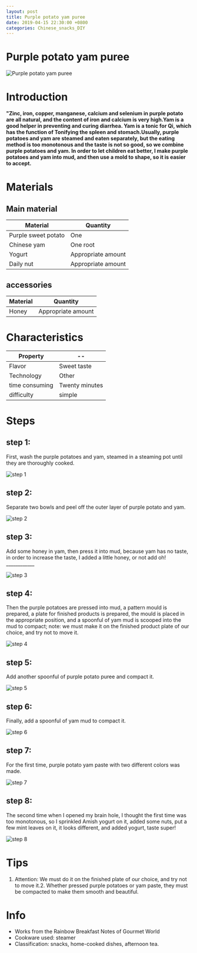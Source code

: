 ```yaml
---
layout: post
title: Purple potato yam puree
date: 2019-04-15 22:30:00 +0800
categories: Chinese_snacks_DIY
---
```


# Purple potato yam puree

![Purple potato yam puree]({{site.baseurl}}/img/402540/402540.jpg)

# Introduction

**"Zinc, iron, copper, manganese, calcium and selenium in purple potato are all natural, and the content of iron and calcium is very high.Yam is a good helper in preventing and curing diarrhea. Yam is a tonic for Qi, which has the function of Tonifying the spleen and stomach.Usually, purple potatoes and yam are steamed and eaten separately, but the eating method is too monotonous and the taste is not so good, so we combine purple potatoes and yam. In order to let children eat better, I make purple potatoes and yam into mud, and then use a mold to shape, so it is easier to accept.**

# Materials


## Main material

Material|Quantity
--|--
Purple sweet potato|One
Chinese yam|One root
Yogurt|Appropriate amount
Daily nut|Appropriate amount

## accessories

Material|Quantity
--|--
Honey|Appropriate amount

# Characteristics

Property|--
--|--
Flavor|Sweet taste
Technology|Other
time consuming|Twenty minutes
difficulty|simple

# Steps

## step 1:

First, wash the purple potatoes and yam, steamed in a steaming pot until they are thoroughly cooked.

![step 1]({{site.baseurl}}/img/402540/1.jpg)

## step 2:

Separate two bowls and peel off the outer layer of purple potato and yam.

![step 2]({{site.baseurl}}/img/402540/2.jpg)

## step 3:

Add some honey in yam, then press it into mud, because yam has no taste, in order to increase the taste, I added a little honey, or not add oh! ____________

![step 3]({{site.baseurl}}/img/402540/3.jpg)

## step 4:

Then the purple potatoes are pressed into mud, a pattern mould is prepared, a plate for finished products is prepared, the mould is placed in the appropriate position, and a spoonful of yam mud is scooped into the mud to compact; note: we must make it on the finished product plate of our choice, and try not to move it.

![step 4]({{site.baseurl}}/img/402540/4.jpg)

## step 5:

Add another spoonful of purple potato puree and compact it.

![step 5]({{site.baseurl}}/img/402540/5.jpg)

## step 6:

Finally, add a spoonful of yam mud to compact it.

![step 6]({{site.baseurl}}/img/402540/6.jpg)

## step 7:

For the first time, purple potato yam paste with two different colors was made.

![step 7]({{site.baseurl}}/img/402540/7.jpg)

## step 8:

The second time when I opened my brain hole, I thought the first time was too monotonous, so I sprinkled Amish yogurt on it, added some nuts, put a few mint leaves on it, it looks different, and added yogurt, taste super!

![step 8]({{site.baseurl}}/img/402540/8.jpg)

# Tips

1. Attention: We must do it on the finished plate of our choice, and try not to move it.2. Whether pressed purple potatoes or yam paste, they must be compacted to make them smooth and beautiful.

# Info

- Works from the Rainbow Breakfast Notes of Gourmet World
- Cookware used: steamer
- Classification: snacks, home-cooked dishes, afternoon tea.